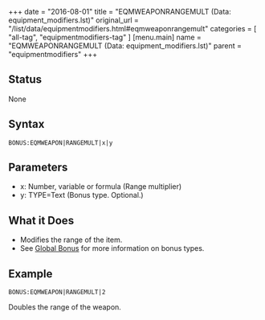 +++
date = "2016-08-01"
title = "EQMWEAPONRANGEMULT (Data: equipment_modifiers.lst)"
original_url = "/list/data/equipmentmodifiers.html#eqmweaponrangemult"
categories = [ "all-tag", "equipmentmodifiers-tag" ]
[menu.main]
    name = "EQMWEAPONRANGEMULT (Data: equipment_modifiers.lst)"
    parent = "equipmentmodifiers"
+++

## Status

None

## Syntax

`BONUS:EQMWEAPON|RANGEMULT|x|y`

## Parameters

-   x: Number, variable or formula (Range multiplier)
-   y: TYPE=Text (Bonus type. Optional.)



What it Does
------------

-   Modifies the range of the item.
-   See [Global Bonus](/list/global/bonus.html) for more information on
    bonus types.

Example
-------

`BONUS:EQMWEAPON|RANGEMULT|2`

Doubles the range of the weapon.

